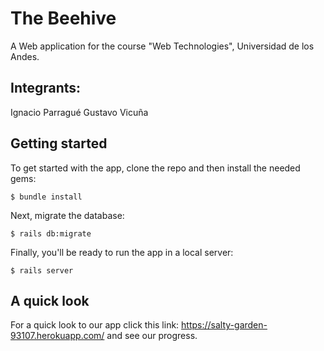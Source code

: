 # The Beehive
A Web application for the course "Web Technologies", Universidad de los Andes.
## Integrants:
Ignacio Parragué
Gustavo Vicuña
## Getting started

To get started with the app, clone the repo and then install the needed gems:

```
$ bundle install
```

Next, migrate the database:

```
$ rails db:migrate
```

Finally, you'll be ready to run the app in a local server:

```
$ rails server
```
## A quick look

For a quick look to our app click this link: https://salty-garden-93107.herokuapp.com/ and see our progress.

